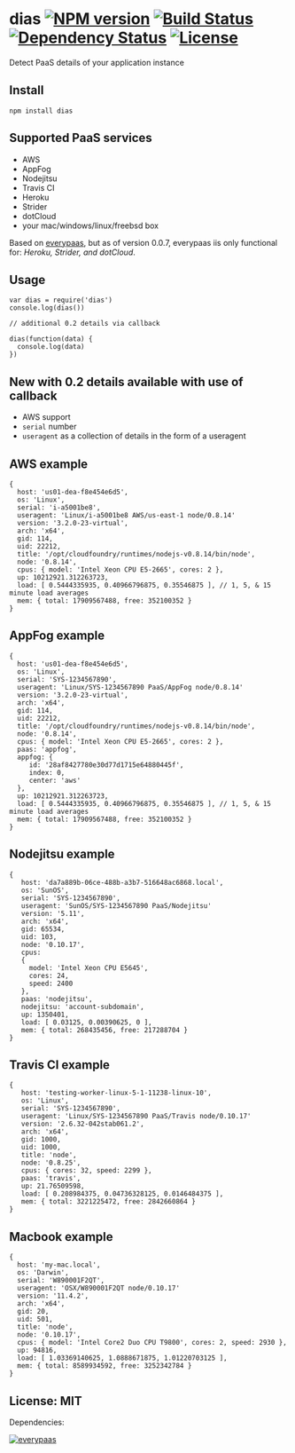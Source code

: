 # dias [![NPM version](https://badge.fury.io/js/dias.png?branch=master)](https://npmjs.org/package/dias) [![Build Status](https://travis-ci.org/angleman/dias.png?branch=master)](https://travis-ci.org/angleman/dias) [![Dependency Status](https://gemnasium.com/angleman/dias.png?branch=master)](https://gemnasium.com/angleman/dias) [![License](http://badgr.co/use/MIT.png?bg=%2343d100)](http://opensource.org/licenses/MIT)

Detect PaaS details of your application instance


## Install

```
npm install dias
```

## Supported PaaS services

- AWS
- AppFog
- Nodejitsu
- Travis CI
- Heroku
- Strider
- dotCloud
- your mac/windows/linux/freebsd box

Based on [everypaas](https://github.com/niallo/everypaas/), but as of version 0.0.7, everypaas iis only functional for: *Heroku, Strider, and dotCloud*.

## Usage

```
var dias = require('dias')
console.log(dias())

// additional 0.2 details via callback

dias(function(data) {
  console.log(data)
})
```

## New with 0.2 details available with use of callback

- AWS support
- ```serial``` number
- ```useragent``` as a collection of details in the form of a useragent

## AWS example

```
{
  host: 'us01-dea-f8e454e6d5',
  os: 'Linux',
  serial: 'i-a5001be8',
  useragent: 'Linux/i-a5001be8 AWS/us-east-1 node/0.8.14'
  version: '3.2.0-23-virtual',
  arch: 'x64',
  gid: 114,
  uid: 22212,
  title: '/opt/cloudfoundry/runtimes/nodejs-v0.8.14/bin/node',
  node: '0.8.14',
  cpus: { model: 'Intel Xeon CPU E5-2665', cores: 2 },
  up: 10212921.312263723,
  load: [ 0.5444335935, 0.40966796875, 0.35546875 ], // 1, 5, & 15 minute load averages
  mem: { total: 17909567488, free: 352100352 } 
}
```

## AppFog example

```
{
  host: 'us01-dea-f8e454e6d5',
  os: 'Linux',
  serial: 'SYS-1234567890',
  useragent: 'Linux/SYS-1234567890 PaaS/AppFog node/0.8.14'
  version: '3.2.0-23-virtual',
  arch: 'x64',
  gid: 114,
  uid: 22212,
  title: '/opt/cloudfoundry/runtimes/nodejs-v0.8.14/bin/node',
  node: '0.8.14',
  cpus: { model: 'Intel Xeon CPU E5-2665', cores: 2 },
  paas: 'appfog',
  appfog: { 
     id: '28af8427780e30d77d1715e64880445f',
     index: 0,
     center: 'aws'
  },
  up: 10212921.312263723,
  load: [ 0.5444335935, 0.40966796875, 0.35546875 ], // 1, 5, & 15 minute load averages
  mem: { total: 17909567488, free: 352100352 } 
}
```

## Nodejitsu example

```
{ 
   host: 'da7a889b-06ce-488b-a3b7-516648ac6868.local',
   os: 'SunOS',
   serial: 'SYS-1234567890',
   useragent: 'SunOS/SYS-1234567890 PaaS/Nodejitsu'
   version: '5.11',
   arch: 'x64',
   gid: 65534,
   uid: 103,
   node: '0.10.17',
   cpus: 
   { 
     model: 'Intel Xeon CPU E5645',
     cores: 24,
     speed: 2400 
   },
   paas: 'nodejitsu',
   nodejitsu: 'account-subdomain',
   up: 1350401,
   load: [ 0.03125, 0.00390625, 0 ],
   mem: { total: 268435456, free: 217288704 } 
}
```

## Travis CI example

```
{
   host: 'testing-worker-linux-5-1-11238-linux-10',
   os: 'Linux',
   serial: 'SYS-1234567890',
   useragent: 'Linux/SYS-1234567890 PaaS/Travis node/0.10.17'
   version: '2.6.32-042stab061.2',
   arch: 'x64',
   gid: 1000,
   uid: 1000,
   title: 'node',
   node: '0.8.25',
   cpus: { cores: 32, speed: 2299 },
   paas: 'travis',
   up: 21.76509598,
   load: [ 0.208984375, 0.04736328125, 0.0146484375 ],
   mem: { total: 3221225472, free: 2842660864 }
}
```

## Macbook example

```
{ 
  host: 'my-mac.local',
  os: 'Darwin',
  serial: 'W890001F2QT',
  useragent: 'OSX/W890001F2QT node/0.10.17'
  version: '11.4.2',
  arch: 'x64',
  gid: 20,
  uid: 501,
  title: 'node',
  node: '0.10.17',
  cpus: { model: 'Intel Core2 Duo CPU T9800', cores: 2, speed: 2930 },
  up: 94816,
  load: [ 1.03369140625, 1.0888671875, 1.01220703125 ],
  mem: { total: 8589934592, free: 3252342784 }
}
```



## License: MIT

Dependencies:

[![everypaas](http://badgr.co/bsd/everypaas.png?bg=%23339e00 "everypaas@0.0.7")](https://github.com/niallo/everypaas)
